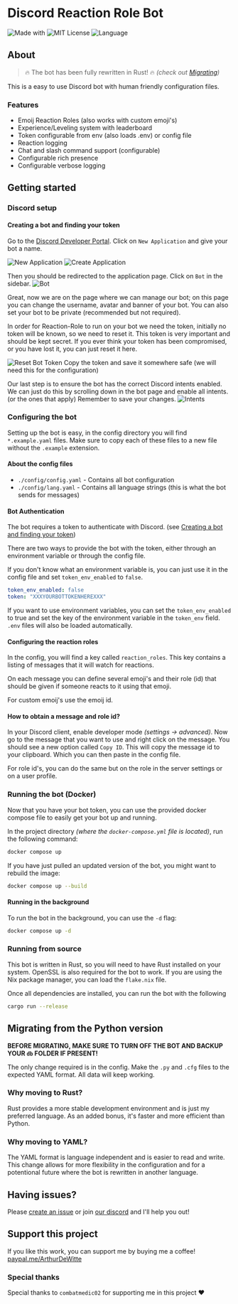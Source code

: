 # Discord Reaction Role Bot

![Made with](https://img.shields.io/badge/Made%20With-LOVE-%23fa4b4b?style=flat-square)
![MIT License](https://img.shields.io/github/license/Arthurdw/Reaction-Role?style=flat-square)
![Language](https://img.shields.io/badge/Language-Rust-%23B7410E?style=flat-square)

## About

> 🔥 The bot has been fully rewritten in Rust! 🔥
> _(check out [Migrating](#migrating-from-the-python-version))_

This is a easy to use Discord bot with human friendly configuration files.

### Features

- Emoij Reaction Roles (also works with custom emoji's)
- Experience/Leveling system with leaderboard
- Token configurable from env (also loads .env) or config file
- Reaction logging
- Chat and slash command support (configurable)
- Configurable rich presence
- Configurable verbose logging

## Getting started

### Discord setup

#### Creating a bot and finding your token

Go to the [Discord Developer Portal](https://discord.com/developers/applications).
Click on `New Application` and give your bot a name.

![New Application](./.docs/assets/1_developer_page.jpg)
![Create Application](./.docs/assets/2_create_application.jpg)

Then you should be redirected to the application page. Click on `Bot` in the sidebar.
![Bot](./.docs/assets/3_application_info.jpg)

Great, now we are on the page where we can manage our bot; on this page you can
change the username, avatar and banner of your bot. You can also set your bot to
be private (recommended but not required).

In order for Reaction-Role to run on your bot we need the token, initially no
token will be known, so we need to reset it. This token is very important and
should be kept secret. If you ever think your token has been compromised, or you
have lost it, you can just reset it here.

![Reset Bot Token](./.docs/assets/5_reset_token.jpg)
Copy the token and save it somewhere safe (we will need this for the configuration)

Our last step is to ensure the bot has the correct Discord intents enabled.
We can just do this by scrolling down in the bot page and enable all intents.
(or the ones that apply) Remember to save your changes.
![Intents](./.docs/assets/7_intents.jpg)

### Configuring the bot

Setting up the bot is easy, in the config directory you will find
`*.example.yaml` files. Make sure to copy each of these files to a new file
without the `.example` extension.

#### About the config files

- `./config/config.yaml` - Contains all bot configuration
- `./config/lang.yaml` - Contains all language strings (this is what the bot
  sends for messages)

#### Bot Authentication

The bot requires a token to authenticate with Discord.
(see [Creating a bot and finding your token](#creating-a-bot-and-finding-your-token))

There are two ways to provide the bot with the token, either through an
environment variable or through the config file.

If you don't know what an environment variable is, you can just use it in the
config file and set `token_env_enabled` to `false`.

```yaml
token_env_enabled: false
token: "XXXYOURBOTTOKENHEREXXX"
```

If you want to use environment variables, you can set the `token_env_enabled` to
true and set the key of the environment variable in the `token_env` field.
`.env` files will also be loaded automatically.

#### Configuring the reaction roles

In the config, you will find a key called `reaction_roles`. This key contains a
listing of messages that it will watch for reactions.

On each message you can define several emoji's and their role (id) that should
be given if someone reacts to it using that emoji.

For custom emoij's use the emoij id.

#### How to obtain a message and role id?

In your Discord client, enable developer mode _(settings -> advanced)_. Now go
to the message that you want to use and right click on the message. You should
see a new option called `Copy ID`. This will copy the message id to your
clipboard. Which you can then paste in the config file.

For role id's, you can do the same but on the role in the server settings or on
a user profile.

### Running the bot (Docker)

Now that you have your bot token, you can use the provided docker compose file
to easily get your bot up and running.

In the project directory _(where the `docker-compose.yml` file is located)_, run
the following command:

```bash
docker compose up
```

If you have just pulled an updated version of the bot, you might want to rebuild
the image:

```bash
docker compose up --build
```

#### Running in the background

To run the bot in the background, you can use the `-d` flag:

```bash
docker compose up -d
```

### Running from source

This bot is written in Rust, so you will need to have Rust installed on your
system. OpenSSL is also required for the bot to work. If you are using the
Nix package manager, you can load the `flake.nix` file.

Once all dependencies are installed, you can run the bot with the following

```bash
cargo run --release
```

## Migrating from the Python version

**BEFORE MIGRATING, MAKE SURE TO TURN OFF THE BOT AND BACKUP YOUR `db` FOLDER IF
PRESENT!**

The only change required is in the config.
Make the `.py` and `.cfg` files to the expected YAML format.
All data will keep working.

### Why moving to Rust?

Rust provides a more stable development environment and is just my preferred
language. As an added bonus, it's faster and more efficient than Python.

### Why moving to YAML?

The YAML format is language independent and is easier to read and write.
This change allows for more flexibility in the configuration and for a
potentional future where the bot is rewritten in another language.

## Having issues?

Please [create an issue](https://github.com/Arthurdw/Reaction-Role/issues/new)
or join [our discord](https://dc.arthurdw.com) and I'll help you out!

## Support this project

If you like this work, you can support me by buying me a coffee!
[paypal.me/ArthurDeWitte](http://paypal.me/ArthurDeWitte)

### Special thanks

Special thanks to `combatmedic02` for supporting me in this project ♥
